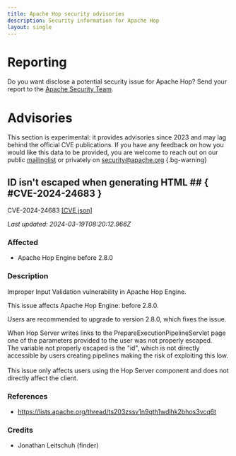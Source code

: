```yaml
---
title: Apache Hop security advisories
description: Security information for Apache Hop
layout: single
---
```


# Reporting

Do you want disclose a potential security issue for Apache Hop? Send your report to the [Apache Security Team](mailto:security@apache.org).

# Advisories

This section is experimental: it provides advisories since 2023 and may lag behind the official CVE publications. If you have any feedback on how you would like this data to be provided, you are welcome to reach out on our public [mailinglist](/mailinglist) or privately on [security@apache.org](mailto:security@apache.org)
{.bg-warning}

## ID isn't escaped when generating HTML ## { #CVE-2024-24683 }

CVE-2024-24683 [\[CVE json\]](./CVE-2024-24683.cve.json)

_Last updated: 2024-03-19T08:20:12.966Z_

### Affected

* Apache Hop Engine before 2.8.0


### Description

Improper Input Validation vulnerability in Apache Hop Engine.<p>This issue affects Apache Hop Engine: before 2.8.0.</p><p>Users are recommended to upgrade to version 2.8.0, which fixes the issue.</p>When Hop Server writes links to the&nbsp;PrepareExecutionPipelineServlet page one of the parameters provided to the user was not properly escaped.<br>The variable not properly escaped is the "id", which is not directly accessible by users creating pipelines making the risk of exploiting this low.<br><br>This issue only affects users using the Hop Server component and does not directly affect the client.

### References
* https://lists.apache.org/thread/ts203zssv1n9qth1wdlhk2bhos3vcq6t


### Credits
* Jonathan Leitschuh (finder)
